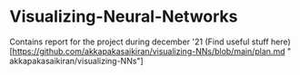 # Visualizing-Neural-Networks
Contains report for the project during december '21
(Find useful stuff here)[https://github.com/akkapakasaikiran/visualizing-NNs/blob/main/plan.md "
akkapakasaikiran/visualizing-NNs"]
